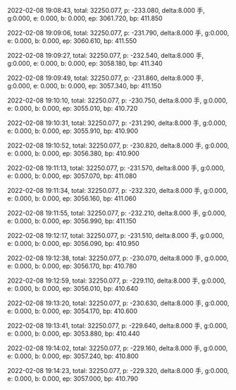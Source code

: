 2022-02-08 19:08:43, total: 32250.077, p: -233.080, delta:8.000 手, g:0.000, e: 0.000, b: 0.000, ep: 3061.720, bp: 411.850

2022-02-08 19:09:06, total: 32250.077, p: -231.790, delta:8.000 手, g:0.000, e: 0.000, b: 0.000, ep: 3060.610, bp: 411.550

2022-02-08 19:09:27, total: 32250.077, p: -232.540, delta:8.000 手, g:0.000, e: 0.000, b: 0.000, ep: 3058.180, bp: 411.340

2022-02-08 19:09:49, total: 32250.077, p: -231.860, delta:8.000 手, g:0.000, e: 0.000, b: 0.000, ep: 3057.340, bp: 411.150

2022-02-08 19:10:10, total: 32250.077, p: -230.750, delta:8.000 手, g:0.000, e: 0.000, b: 0.000, ep: 3055.010, bp: 410.720

2022-02-08 19:10:31, total: 32250.077, p: -231.290, delta:8.000 手, g:0.000, e: 0.000, b: 0.000, ep: 3055.910, bp: 410.900

2022-02-08 19:10:52, total: 32250.077, p: -230.820, delta:8.000 手, g:0.000, e: 0.000, b: 0.000, ep: 3056.380, bp: 410.900

2022-02-08 19:11:13, total: 32250.077, p: -231.570, delta:8.000 手, g:0.000, e: 0.000, b: 0.000, ep: 3057.070, bp: 411.080

2022-02-08 19:11:34, total: 32250.077, p: -232.320, delta:8.000 手, g:0.000, e: 0.000, b: 0.000, ep: 3056.160, bp: 411.060

2022-02-08 19:11:55, total: 32250.077, p: -232.210, delta:8.000 手, g:0.000, e: 0.000, b: 0.000, ep: 3056.990, bp: 411.150

2022-02-08 19:12:17, total: 32250.077, p: -231.510, delta:8.000 手, g:0.000, e: 0.000, b: 0.000, ep: 3056.090, bp: 410.950

2022-02-08 19:12:38, total: 32250.077, p: -230.070, delta:8.000 手, g:0.000, e: 0.000, b: 0.000, ep: 3056.170, bp: 410.780

2022-02-08 19:12:59, total: 32250.077, p: -229.110, delta:8.000 手, g:0.000, e: 0.000, b: 0.000, ep: 3056.010, bp: 410.640

2022-02-08 19:13:20, total: 32250.077, p: -230.630, delta:8.000 手, g:0.000, e: 0.000, b: 0.000, ep: 3054.170, bp: 410.600

2022-02-08 19:13:41, total: 32250.077, p: -229.640, delta:8.000 手, g:0.000, e: 0.000, b: 0.000, ep: 3053.880, bp: 410.440

2022-02-08 19:14:02, total: 32250.077, p: -229.160, delta:8.000 手, g:0.000, e: 0.000, b: 0.000, ep: 3057.240, bp: 410.800

2022-02-08 19:14:23, total: 32250.077, p: -229.320, delta:8.000 手, g:0.000, e: 0.000, b: 0.000, ep: 3057.000, bp: 410.790